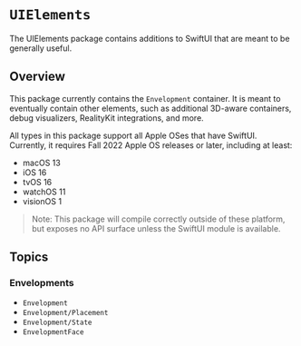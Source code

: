 # ``UIElements``

The UIElements package contains additions to SwiftUI that are meant to be generally useful.

## Overview

This package currently contains the ``Envelopment`` container. It is meant to eventually contain other elements, such as additional 3D-aware containers, debug visualizers, RealityKit integrations, and more.

All types in this package support all Apple OSes that have SwiftUI. Currently, it requires Fall 2022 Apple OS releases or later, including at least:

- macOS 13
- iOS 16
- tvOS 16
- watchOS 11
- visionOS 1

> Note: This package will compile correctly outside of these platform, but exposes no API surface unless the SwiftUI module is available.

## Topics

### Envelopments

- ``Envelopment``
- ``Envelopment/Placement``
- ``Envelopment/State``
- ``EnvelopmentFace``

